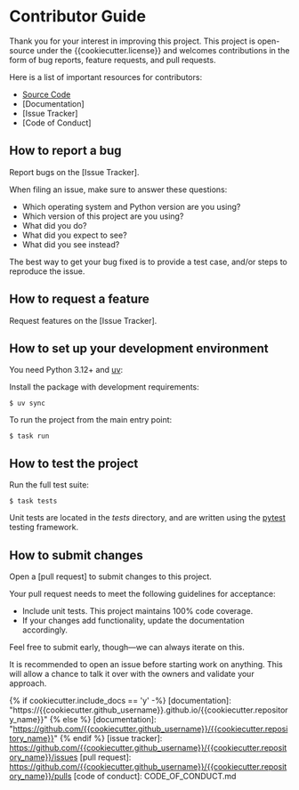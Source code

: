 # Contributor Guide

Thank you for your interest in improving this project.
This project is open-source under the {{cookiecutter.license}} and
welcomes contributions in the form of bug reports, feature requests, and pull requests.

Here is a list of important resources for contributors:

- [Source Code]
- [Documentation]
- [Issue Tracker]
- [Code of Conduct]

## How to report a bug

Report bugs on the [Issue Tracker].

When filing an issue, make sure to answer these questions:

- Which operating system and Python version are you using?
- Which version of this project are you using?
- What did you do?
- What did you expect to see?
- What did you see instead?

The best way to get your bug fixed is to provide a test case,
and/or steps to reproduce the issue.

## How to request a feature

Request features on the [Issue Tracker].

## How to set up your development environment

You need Python 3.12+ and [uv](https://docs.astral.sh/uv/):

Install the package with development requirements:

```
$ uv sync
```

To run the project from the main entry point:

```
$ task run
```

## How to test the project

Run the full test suite:

```
$ task tests
```

Unit tests are located in the _tests_ directory,
and are written using the [pytest](https://pytest.readthedocs.io/) testing framework.

## How to submit changes

Open a [pull request] to submit changes to this project.

Your pull request needs to meet the following guidelines for acceptance:

- Include unit tests. This project maintains 100% code coverage.
- If your changes add functionality, update the documentation accordingly.

Feel free to submit early, though—we can always iterate on this.

It is recommended to open an issue before starting work on anything.
This will allow a chance to talk it over with the owners and validate your approach.

[source code]: https://github.com/{{cookiecutter.github_username}}/{{cookiecutter.repository_name}}

{% if cookiecutter.include_docs == 'y' -%}
[documentation]: "https://{{cookiecutter.github_username}}.github.io/{{cookiecutter.repository_name}}"
{% else %}
[documentation]: "https://github.com/{{cookiecutter.github_username}}/{{cookiecutter.repository_name}}"
{% endif %}
[issue tracker]: https://github.com/{{cookiecutter.github_username}}/{{cookiecutter.repository_name}}/issues
[pull request]: https://github.com/{{cookiecutter.github_username}}/{{cookiecutter.repository_name}}/pulls
[code of conduct]: CODE_OF_CONDUCT.md
